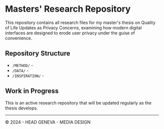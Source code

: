 # Masters' Research Repository

This repository contains all research files for my master's thesis on Quality of Life Updates as Privacy Concerns, examining how modern digital interfaces are designed to erode user privacy under the guise of convenience.

## Repository Structure

- `/METHOD/` - 
- `/DATA/` - 
- `/INSPIRATION/` - 


## Work in Progress

This is an active research repository that will be updated regularly as the thesis develops.

---
© 2024 - HEAD GENEVA  - MEDIA DESIGN 

